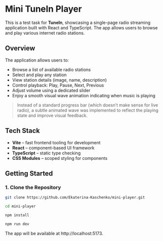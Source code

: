 # Mini TuneIn Player

This is a test task for **TuneIn**, showcasing a single-page radio streaming application built with React and TypeScript. The app allows users to browse and play various internet radio stations.

## Overview

The application allows users to:

- Browse a list of available radio stations
- Select and play any station
- View station details (image, name, description)
- Control playback: Play, Pause, Next, Previous
- Adjust volume using a dedicated slider
- Enjoy a smooth visual wave animation indicating when music is playing

> Instead of a standard progress bar (which doesn’t make sense for live radio), a subtle animated wave was implemented to reflect the playing state and improve visual feedback.

## Tech Stack

- **Vite** – fast frontend tooling for development
- **React** – component-based UI framework
- **TypeScript** – static type checking
- **CSS Modules** – scoped styling for components

## Getting Started

### 1. Clone the Repository

```bash
git clone https://github.com/Ekaterina-Kaschenko/mini-player.git
```
```bash
cd mini-player
```
```bash
npm install
```
```bash
npm run dev
```

The app will be available at http://localhost:5173.
